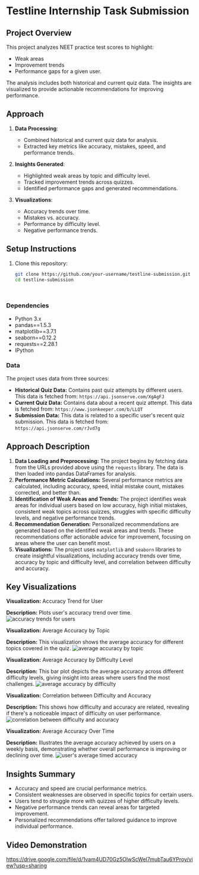 # Testline Internship Task Submission

## Project Overview
This project analyzes NEET practice test scores to highlight:
- Weak areas
- Improvement trends
- Performance gaps for a given user.

The analysis includes both historical and current quiz data. The insights are visualized to provide actionable recommendations for improving performance.

## Approach
1. **Data Processing**:
   - Combined historical and current quiz data for analysis.
   - Extracted key metrics like accuracy, mistakes, speed, and performance trends.

2. **Insights Generated**:
   - Highlighted weak areas by topic and difficulty level.
   - Tracked improvement trends across quizzes.
   - Identified performance gaps and generated recommendations.

3. **Visualizations**:
   - Accuracy trends over time.
   - Mistakes vs. accuracy.
   - Performance by difficulty level.
   - Negative performance trends.

## Setup Instructions
1. Clone this repository:
   ```bash
   git clone https://github.com/your-username/testline-submission.git
   cd testline-submission

  
### Dependencies

*   Python 3.x
*   pandas==1.5.3
*   matplotlib==3.7.1
*   seaborn==0.12.2
*   requests==2.28.1
*   IPython


### Data

The project uses data from three sources:

*   **Historical Quiz Data:** Contains past quiz attempts by different users. This data is fetched from: `https://api.jsonserve.com/XgAgFJ`
*   **Current Quiz Data:** Contains data about a recent quiz attempt. This data is fetched from: `https://www.jsonkeeper.com/b/LLQT`
*   **Submission Data:** This data is related to a specific user's recent quiz submission. This data is fetched from: `https://api.jsonserve.com/rJvd7g`

## Approach Description

1.  **Data Loading and Preprocessing:** The project begins by fetching data from the URLs provided above using the `requests` library. The data is then loaded into pandas DataFrames for analysis.
2.  **Performance Metric Calculations:** Several performance metrics are calculated, including accuracy, speed, initial mistake count, mistakes corrected, and better than.
3.  **Identification of Weak Areas and Trends:** The project identifies weak areas for individual users based on low accuracy, high initial mistakes, consistent weak topics across quizzes, struggles with specific difficulty levels, and negative performance trends.
4.  **Recommendation Generation:** Personalized recommendations are generated based on the identified weak areas and trends. These recommendations offer actionable advice for improvement, focusing on areas where the user can benefit most.
5.  **Visualizations:** The project uses `matplotlib` and `seaborn` libraries to create insightful visualizations, including accuracy trends over time, accuracy by topic and difficulty level, and correlation between difficulty and accuracy.


## Key Visualizations

**Visualization:** Accuracy Trend for User

**Description:** Plots user's accuracy trend over time. 
![accuracy trends for users](https://github.com/user-attachments/assets/035378cc-348f-4c18-b3c1-3e0725cc7882)





**Visualization:** Average Accuracy by Topic

**Description:** This visualization shows the average accuracy for different topics covered in the quiz. 
![average accuracy by topic ](https://github.com/user-attachments/assets/597705ab-2ac6-4562-8558-3a4db9208e84)




**Visualization:** Average Accuracy by Difficulty Level

**Description:** This bar plot depicts the average accuracy across different difficulty levels, giving insight into areas where users find the most challenges. 
![average accuracy by difficulty](https://github.com/user-attachments/assets/9b972394-364a-4122-8208-e10161c7f177)



**Visualization:** Correlation between Difficulty and Accuracy

**Description:** This shows how difficulty and accuracy are related, revealing if there's a noticeable impact of difficulty on user performance.
![correlation between difficulty and accuracy](https://github.com/user-attachments/assets/9f6c3cb1-364f-46be-8f20-b01f8c884c3a)




**Visualization:** Average Accuracy Over Time

**Description:** Illustrates the average accuracy achieved by users on a weekly basis, demonstrating whether overall performance is improving or declining over time. 
![user's average timed accuracy](https://github.com/user-attachments/assets/68351b82-36df-482d-9954-cb81a219f53b)




## Insights Summary

*   Accuracy and speed are crucial performance metrics.
*   Consistent weaknesses are observed in specific topics for certain users.
*   Users tend to struggle more with quizzes of higher difficulty levels.
*   Negative performance trends can reveal areas for targeted improvement.
*   Personalized recommendations offer tailored guidance to improve individual performance.


## Video Demonstration

https://drive.google.com/file/d/1vam4UD70Gz5OlwScWel7mubTau6YProy/view?usp=sharing

